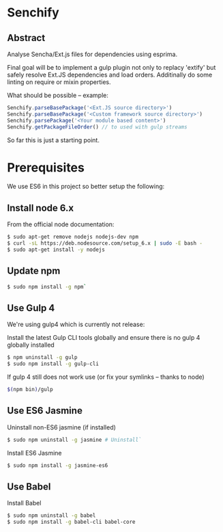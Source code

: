 # Senchify

## Abstract
Analyse Sencha/Ext.js files for dependencies using esprima. 

Final goal will be to implement a gulp plugin not only to replacy 'extify' but safely resolve Ext.JS dependencies and load orders. Additinally do some linting on require or mixin properties.

What should be possible – example:
```javascript
Senchify.parseBasePackage('<Ext.JS source directory>')
Senchify.parseBasePackage('<Custom framework source directory>')
Senchify.parsePackage('<Your module based content>')
Senchify.getPackageFileOrder() // to used with gulp streams
```
 

So far this is just a starting point. 

# Prerequisites

We use ES6 in this project so better setup the following:

## Install node 6.x

From the official node documentation:

```bash
$ sudo apt-get remove nodejs nodejs-dev npm
$ curl -sL https://deb.nodesource.com/setup_6.x | sudo -E bash -
$ sudo apt-get install -y nodejs
```

## Update npm

```bash
$ sudo npm install -g npm`
```

## Use Gulp 4

We're using gulp4 which is currently not release:

Install the latest Gulp CLI tools globally and ensure there is no gulp 4 globally installed
```bash
$ npm uninstall -g gulp
$ sudo npm install -g gulp-cli
```

If gulp 4 still does not work use (or fix your symlinks – thanks to node)

```bash
$(npm bin)/gulp
```

## Use ES6 Jasmine

Uninstall non-ES6 jasmine (if installed)
```bash
$ sudo npm uninstall -g jasmine # Uninstall`
```
 
Install ES6 Jasmine
```bash
$ sudo npm install -g jasmine-es6
```
 
## Use Babel
 
Install Babel
```bash
$ sudo npm uninstall -g babel
$ sudo npm install -g babel-cli babel-core
```
 
 
 
